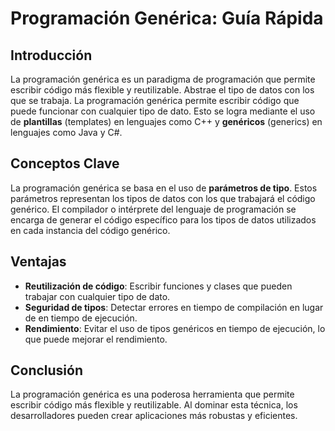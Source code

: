 # Programación Genérica: Guía Rápida

## Introducción
La programación genérica es un paradigma de programación que permite escribir código más flexible y reutilizable. Abstrae el tipo de datos con los que se trabaja. La programación genérica permite escribir código que puede funcionar con cualquier tipo de dato. Esto se logra mediante el uso de **plantillas** (templates) en lenguajes como C++ y **genéricos** (generics) en lenguajes como Java y C#.

## Conceptos Clave
La programación genérica se basa en el uso de **parámetros de tipo**. Estos parámetros representan los tipos de datos con los que trabajará el código genérico. El compilador o intérprete del lenguaje de programación se encarga de generar el código específico para los tipos de datos utilizados en cada instancia del código genérico.


## Ventajas
- **Reutilización de código**: Escribir funciones y clases que pueden trabajar con cualquier tipo de dato.
- **Seguridad de tipos**: Detectar errores en tiempo de compilación en lugar de en tiempo de ejecución.
- **Rendimiento**: Evitar el uso de tipos genéricos en tiempo de ejecución, lo que puede mejorar el rendimiento.


## Conclusión
La programación genérica es una poderosa herramienta que permite escribir código más flexible y reutilizable. Al dominar esta técnica, los desarrolladores pueden crear aplicaciones más robustas y eficientes.
